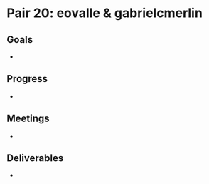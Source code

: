 # Pair 20: eovalle & gabrielcmerlin

## Goals
- 

## Progress
- 

## Meetings
- 

## Deliverables
- 

